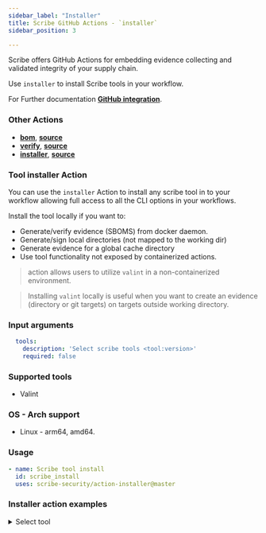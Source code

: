 ```yaml
---
sidebar_label: "Installer"
title: Scribe GitHub Actions - `installer`
sidebar_position: 3

---
```

Scribe offers GitHub Actions for embedding evidence collecting and validated integrity of your supply chain. 

Use `installer` to install Scribe tools in your workflow.

For Further documentation **[GitHub integration](../github/)**.

### Other Actions
* **[bom](action-bom)**, **[source](https://github.com/scribe-security/action-bom)**
* **[verify](action-verify)**, **[source](https://github.com/scribe-security/action-verify)**
* **[installer](action-installer)**, **[source](https://github.com/scribe-security/action-installer)**

### Tool installer Action
You can use the `installer` Action to install any scribe tool in to your workflow allowing full access to all the CLI options in your workflows. 

Install the tool locally if you want to:
- Generate/verify evidence (SBOMS) from docker daemon.
- Generate/sign local directories (not mapped to the working dir)
- Generate evidence for a global cache directory
- Use tool functionality not exposed by containerized actions.

> action allows users to utilize `valint` in a non-containerized environment.

>Installing `valint` locally is useful when you want to create an evidence (directory or git targets) on targets outside working directory.

### Input arguments
```yaml
  tools:
    description: 'Select scribe tools <tool:version>'
    required: false
```

### Supported tools
* Valint

### OS - Arch support
* Linux - arm64, amd64.

### Usage
```YAML
- name: Scribe tool install
  id: scribe_install
  uses: scribe-security/action-installer@master
```

### Installer action examples

<details>
  <summary> Select tool </summary>

```YAML
- name: valint install
  id: valint_install
  uses: scribe-security/action-installer@master
  with:
    tools: valint
``` 
</details>
